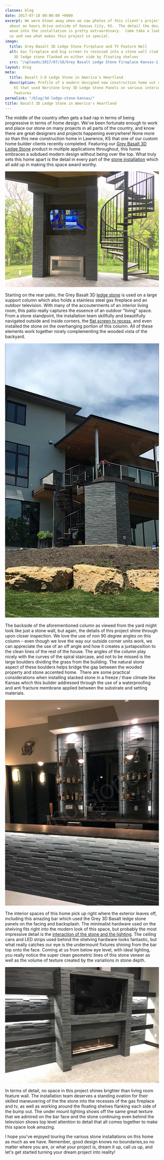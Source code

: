 ```yaml
---
classes: blog
date: 2017-07-18 00:00:00 +0000
excerpt: We were blown away when we saw photos of this client's project recently completed
  about an hours drive outside of Kansas City, KS.  The detail the designers and installers
  wove into the installation is pretty extraordinary.  Come take a look inside with
  us and see what makes this project so special.
image:
  title: Grey Basalt 3D Ledge Stone Fireplace and TV Feature Wall
  alt: Gas fireplace and big screen tv recessed into a stone wall clad in grey basalt
    3D ledge stone flanked on either side by floating shelves
  src: "/uploads/2017/07/18/Grey Basalt Ledge Stone Fireplace Kansas-1.jpg"
layout: blog
meta:
  title: Basalt 3-D Ledge Stone in America's Heartland
  description: Profile of a modern designed new construction home out of Kansas City,
    KS that used Norstone Grey 3D Ledge Stone Panels on various interior and exterior
    features
permalink: "/blog/3d-ledge-stone-kansas/"
title: Basalt 3D Ledge Stone in America's Heartland
---
```



The middle of the country often gets a bad rap in terms of being progressive in terms of home design.  We've been fortunate enough to work and place our stone on many projects in all parts of the country, and know there are great designers and projects happening everywhere!  None more so than this new construction home in Lawrence, KS that one of our custom home builder clients recently completed.  Featuring our [Grey Basalt 3D Ledge Stone](https://www.norstoneusa.com/products/basalt-stone-panels/ash-grey-stone/) product in multiple applications throughout, this home embraces a subdued modern design without being over the top.  What truly sets this home apart is the detail in every part of the [stone installation](https://www.norstoneusa.com/blog/selecting-the-right-installer-for-your-next-tile-or-stone-project/) which all add up in making this space award worthy.

![Outdoor fireplace and tv recessed into column clad in basalt 3d ledge stone](/uploads/2017/07/18/Grey%20Basalt%20Ledge%20Stone%20Outdoor%20Fireplace%20Kansas.jpg)

Starting on the rear patio, the Grey Basalt 3D [ledge stone](https://www.norstoneusa.com/blog/ledgestone-norstone-industry-series/) is used on a large support column which also holds a stainless steel gas fireplace and an outdoor television.  With many of the accouterments of an interior living room, this patio really captures the essence of an outdoor “living” space.  From a stone standpoint, the installation team skillfully and beautifully navigated outside and inside corners, the [flat screen tv recess](https://www.norstoneusa.com/blog/how-to-install-a-flat-screen-tv-on-a-stacked-stone-wall/), and even installed the stone on the overhanging portion of this column.  All of these elements work together nicely complementing the wooded vista of the backyard.

![Rear elevation view of modern styled home outside of Kansas with grey basalt 3d ledge stone accents](/uploads/2017/07/18/Grey%20Basalt%20Ledge%20Stone%20Patio%20Kansas.jpg)

The backside of the aforementioned column as viewed from the yard might look like just a stone wall, but again, the details of this project shine through upon closer inspection.  We love the use of non 90 degree angles on this column – even though we love the way our outside corner units work, we can appreciate the use of an off angle and how it creates a juxtaposition to the clean lines of the rest of the house.  The angles of the column play nicely with the curves of the spiral staircase, and not to be missed is the large boulders dividing the grass from the building.  The natural stone aspect of these boulders helps bridge the gap between the wooded property and stone accented home.  There are some practical considerations when installing stacked stone in a freeze / thaw climate like Kansas which this builder addressed through the use of a waterproofing and anti fracture membrane applied between the substrate and setting materials.

![Modern styled bar with grey 3D ledge stone used on facing and backsplash](/uploads/2017/07/18/Grey%20Basalt%20Ledge%20Stone%20Bar%20Kansas.jpg)

The interior spaces of this home pick up right where the exterior leaves off, including this amazing bar which used the Grey 3D Basalt ledge stone panels on the facing and backsplash.  The minimalist hardware used on the shelving fits right into the modern look of this space, but probably the most impressive detail is the [interaction of the stone and the lighting](https://www.norstoneusa.com/blog/design-school-pairing-lighting-fixtures-with-stone-veneer-for-amazing-results/).  The ceiling cans and LED strips used behind the shelving hardware looks fantastic, but what really catches our eye is the undermount fixtures shining from the bar top onto the face.  Coming at us from below eye level, with ideal lighting, you really notice the super clean geometric lines of this stone veneer as well as the volume of texture created by the variations in stone depth.

![TV and fireplace feature wall ](/uploads/2017/07/18/Grey%20Basalt%20Ledge%20Stone%20Fireplace%20Kansas.jpg)

In terms of detail, no space in this project shines brighter than living room feature wall.  The installation team deserves a standing ovation for their skilled maneuvering of the the stone into the recesses of the gas fireplace and tv, as well as working around the floating shelves flanking each side of the bump out.  The under mount lighting shows off the same great texture that we admired on the bar face and the stone continuing even behind the television shows top level attention to detail that all comes together to make this space look amazing.

I hope you've enjoyed touring the various stone installations on this home as much as we have.  Remember, good design knows no boundaries,so no matter where you are, or what your project is, dream it up, call us up, and let's get started turning your dream project into reality!
